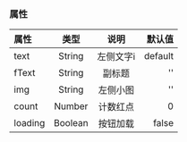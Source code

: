 ### 属性
属性 | 类型 | 说明 | 默认值
:- | :-: | :-: | -: 
text | String | 左侧文字i | default
fText | String  | 副标题 | ''
img | String | 左侧小图 | ''
count | Number | 计数红点 | 0
loading | Boolean | 按钮加载 | false
